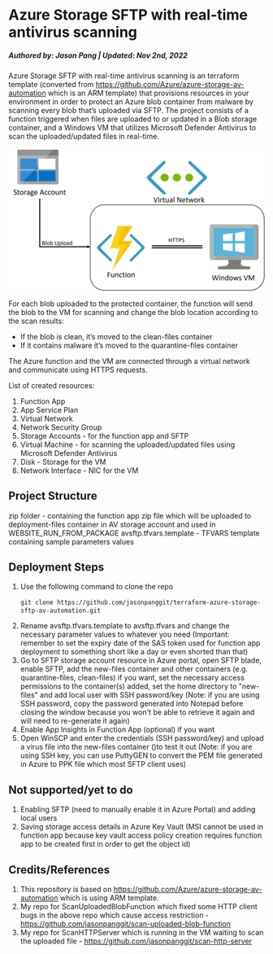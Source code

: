 # Azure Storage SFTP with real-time antivirus scanning
##### Authored by: Jason Pang | Updated: Nov 2nd, 2022  

Azure Storage SFTP with real-time antivirus scanning is an terraform template (converted from https://github.com/Azure/azure-storage-av-automation which is an ARM template) that provisions resources in your environment in order to protect an Azure blob container from malware by scanning every blob that’s uploaded via SFTP. The project consists of a function triggered when files are uploaded to or updated in a Blob storage container, and a Windows VM that utilizes Microsoft Defender Antivirus to scan the uploaded/updated files in real-time.

<img src="https://raw.githubusercontent.com/Azure/azure-storage-av-automation/main/AvAutoSystem.png"/>

For each blob uploaded to the protected container, the function will send the blob to the VM for scanning and change the blob location according to the scan results:
* If the blob is clean, it’s moved to the clean-files container
* If it contains malware it’s moved to the quarantine-files container

The Azure function and the VM are connected through a virtual network and communicate using HTTPS requests.  

List of created resources:
1. Function App
2. App Service Plan
3. Virtual Network
4. Network Security Group
5. Storage Accounts - for the function app and SFTP
6. Virtual Machine - for scanning the uploaded/updated files using Microsoft Defender Antivirus
7. Disk - Storage for the VM
8. Network Interface - NIC for the VM

## Project Structure
zip folder - containing the function app zip file which will be uploaded to deployment-files container in AV storage account and used in WEBSITE_RUN_FROM_PACKAGE
avsftp.tfvars.template - TFVARS template containing sample parameters values

## Deployment Steps
1. Use the following command to clone the repo
   ```
   git clone https://github.com/jasonpanggit/terraform-azure-storage-sftp-av-automation.git
   ``` 
2. Rename avsftp.tfvars.template to avsftp.tfvars and change the necessary parameter values to whatever you need (Important: remember to set the expiry date of the SAS token used for function app deployment to something short like a day or even shorted than that)
3. Go to SFTP storage account resource in Azure portal, open SFTP blade, enable SFTP, add the new-files container and other containers (e.g. quarantine-files, clean-files) if you want, set the necessary access permissions to the container(s) added, set the home directory to "new-files" and add local user with SSH password/key (Note: if you are using SSH password, copy the password generated into Notepad before closing the window because you won't be able to retrieve it again and will need to re-generate it again)
4. Enable App Insights in Function App (optional) if you want
5. Open WinSCP and enter the credentials (SSH password/key) and upload a virus file into the new-files container ()to test it out (Note: if you are using SSH key, you can use PuttyGEN to convert the PEM file generated in Azure to PPK file which most SFTP client uses)
    
## Not supported/yet to do
1. Enabling SFTP (need to manually enable it in Azure Portal) and adding local users
2. Saving storage access details in Azure Key Vault (MSI cannot be used in function app because key vault access policy creation requires function app to be created first in order to get the object id) 

## Credits/References
1. This repository is based on https://github.com/Azure/azure-storage-av-automation which is using ARM template.
2. My repo for ScanUploadedBlobFunction which fixed some HTTP client bugs in the above repo which cause access restriction - https://github.com/jasonpanggit/scan-uploaded-blob-function
3. My repo for ScanHTTPServer which is running in the VM waiting to scan the uploaded file - https://github.com/jasonpanggit/scan-http-server
